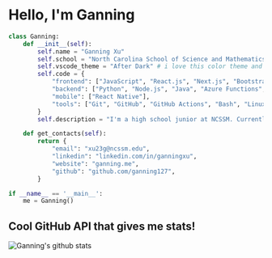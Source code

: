 # Hello, I'm Ganning

```py
class Ganning:
    def __init__(self):
        self.name = "Ganning Xu"
        self.school = "North Carolina School of Science and Mathematics"
        self.vscode_theme = "After Dark" # i love this color theme and thought it was important to mention :)
        self.code = {
            "frontend": ["JavaScript", "React.js", "Next.js", "Bootstrap", "Chakra UI", "Tailwind CSS", "HTML", "CSS", "Sass", "Redux"],
            "backend": ["Python", "Node.js", "Java", "Azure Functions", "PostgreSQL", "AWS Lambda", "C"],
            "mobile": ["React Native"],
            "tools": ["Git", "GitHub", "GitHub Actions", "Bash", "Linux"]
        }
        self.description = "I'm a high school junior at NCSSM. Currently, I'm working on an app that helps users track expiration dates for products!"

    def get_contacts(self):
        return {
            "email": "xu23g@ncssm.edu",
            "linkedin": "linkedin.com/in/ganningxu",
            "website": "ganning.me",
            "github": "github.com/ganning127",
        }

if __name__ == '__main__':
    me = Ganning()
```

## Cool GitHub API that gives me stats!
<img alt="Ganning's github stats" src="https://github-readme-stats.vercel.app/api?username=ganning127&show_icons=true&theme=cobalt" >

